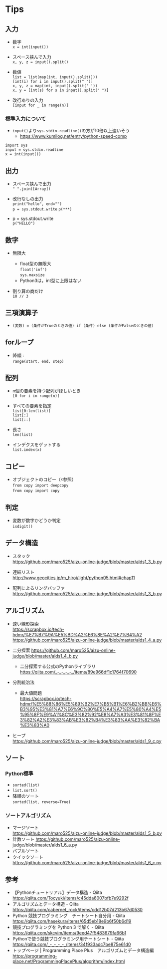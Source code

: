 # Tips

## 入力
- 数字  
`x = int(input())`

- スペース挟んで入力  
`x, y, z = input().split()`

- 数値  
`list = list(map(int, input().split()))`  
`[int(i) for i in input().split(" ")] `  
`x, y, z = map(int, input().split(' '))`  
`x, y = [int(s) for s in input().split(" ")]`

- 改行ありの入力  
`[input for _ in range(n)]`

### 標準入力について
- `input()`より`sys.stdin.readline()`の方が10倍以上速いそう
    - https://www.kumilog.net/entry/python-speed-comp  

```
import sys
input = sys.stdin.readline
x = int(input())
```

## 出力
-  スペース挟んで出力  
``" ".join([Array])``

- 改行なしの出力  
`print("hello", end="")`  
`p = sys.stdout.write` `p(***)`

- p = sys.stdout.write  
`p("HELLO")`

## 数字
- 無限大
    - float型の無限大  
    `float('inf')`  
    `sys.maxsize`
    - Python3は，int型に上限はない

- 割り算の商だけ  
`10 // 3`

## 三項演算子
- `(変数) = (条件がTrueのときの値) if (条件) else (条件がFalseのときの値)`

## forループ
- 降順 :  
`range(start, end, step)`

## 配列
- n個の要素を持つ配列がほしいとき  
`[0 for i in range(n)]`

- すべての要素を指定  
`list[0:len(list)]`  
`list[:]`  
`list[::]`  

- 長さ  
`len(list)`

- インデクスをゲットする  
`list.index(x)`

## コピー
- オブジェクトのコピー（☓参照）  
`from copy import deepcopy`  
`from copy import copy`

## 判定
- 変数が数字かどうか判定  
`isdigit()`

## データ構造
- スタック  
https://github.com/maro525/aizu-online-judge/blob/master/alds1_3_b.py

- 連結リスト  
http://www.geocities.jp/m_hiroi/light/python05.html#chap11

- 配列によるリングバッファ  
https://github.com/maro525/aizu-online-judge/blob/master/alds1_3_b.py

## アルゴリズム
- 速い線形探索   
https://scrapbox.io/tech-hdmr/%E7%B7%9A%E5%BD%A2%E6%8E%A2%E7%B4%A2  
https://github.com/maro525/aizu-online-judge/blob/master/alds1_4_a.py

- 二分探索
https://github.com/maro525/aizu-online-judge/blob/master/alds1_4_b.py  
    - 二分探索する公式のPythonライブラリ  
https://qiita.com/_-_-_-_-_/items/89e966df1c1764f70690  

- 分割統治法
    - 最大値問題  
    https://scrapbox.io/tech-hdmr/%E5%88%86%E5%89%B2%E7%B5%B1%E6%B2%BB%E6%B3%95%E3%81%A7%E6%9C%80%E5%A4%A7%E5%80%A4%E5%95%8F%E9%A1%8C%E3%82%92%E8%A7%A3%E3%81%8F%E3%82%A2%E3%83%AB%E3%82%B4%E3%83%AA%E3%82%BA%E3%83%A0

- ヒープ  
https://github.com/maro525/aizu-online-judge/blob/master/alds1_9_c.py

## ソート
### Python標準
- `sorted(list)`
- `list.sort()`
- 降順のソート  
`sorted(list, reverse=True)`

### ソートアルゴリズム
- マージソート  
https://github.com/maro525/aizu-online-judge/blob/master/alds1_5_b.py
- 計数ソート
https://github.com/maro525/aizu-online-judge/blob/master/alds1_6_a.py
- バブルソート
- クイックソート  
https://github.com/maro525/aizu-online-judge/blob/master/alds1_6_c.py


## 参考
- 【Pythonチュートリアル】データ構造 - Qiita  
https://qiita.com/Tocyuki/items/c45dda6007bfb7e9292f
- アルゴリズムとデータ構造 - Qiita  
https://qiita.com/cabernet_rock/items/cdd12b07d213b67d0530
- Python 競技プログラミング　チートシート自分用 - Qiita  
https://qiita.com/hasekura/items/65d5eb18e9b6f50b6d19
- 競技プログラミングを Python 3 で解く - Qiita  
https://qiita.com/skcvim/items/9eed47f5483679fa66b1
- Pythonで使う競技プログラミング用チートシート - Qiita  
https://qiita.com/_-_-_-_-_/items/34f933adc7be875e61d0
- トップページ | Programming Place Plus　アルゴリズムとデータ構造編  
https://programming-place.net/ProgrammingPlacePlus/algorithm/index.html
